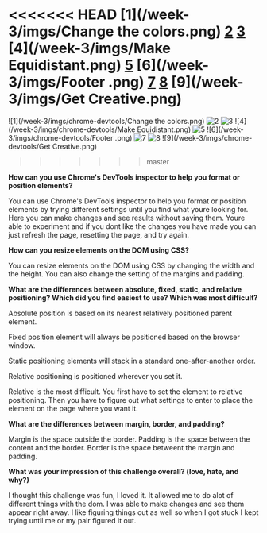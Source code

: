 <<<<<<< HEAD
[1](/week-3/imgs/Change the colors.png)
[2](/week-3/imgs/Column.png)
[3](/week-3/imgs/Row.png)
[4](/week-3/imgs/Make Equidistant.png)
[5](/week-3/imgs/Squares.png)
[6](/week-3/imgs/Footer .png)
[7](/week-3/imgs/Header.png)
[8](/week-3/imgs/Sidebar.png)
[9](/week-3/imgs/Get Creative.png)
=======
![1](/week-3/imgs/chrome-devtools/Change the colors.png)
![2](/week-3/imgs/chrome-devtools/Column.png)
![3](/week-3/imgs/chrome-devtools/Row.png)
![4](/week-3/imgs/chrome-devtools/Make Equidistant.png)
![5](/week-3/imgs/chrome-devtools/Squares.png)
![6](/week-3/imgs/chrome-devtools/Footer .png)
![7](/week-3/imgs/chrome-devtools/Header.png)
![8](/week-3/imgs/chrome-devtools/Sidebar.png)
![9](/week-3/imgs/chrome-devtools/Get Creative.png)
>>>>>>> master

**How can you use Chrome's DevTools inspector to help you format or position elements?**

You can use Chrome's DevTools inspector to help you format or position elements by trying different settings until you find what youre looking for. Here you can make changes and see results without saving them. Youre able to experiment and if you dont like the changes you have made you can just refresh the page, resetting the page, and try again.

**How can you resize elements on the DOM using CSS?**

You can resize elements on the DOM using CSS by changing the width and the height. You can also change the setting of the margins and padding.

**What are the differences between absolute, fixed, static, and relative positioning? Which did you find easiest to use? Which was most difficult?**

Absolute position is based on its nearest relatively positioned parent element.

Fixed position element will always be positioned based on the browser window.

Static positioning elements will stack in a standard one-after-another order.

Relative positioning is positioned wherever you set it.

Relative is the most difficult. You first have to set the element to relative positioning. Then you have to figure out what settings to enter to place the element on the page where you want it.

**What are the differences between margin, border, and padding?**

Margin is the space outside the border.
Padding is the space between the content and the border.
Border is the space betweent the margin and padding.

**What was your impression of this challenge overall? (love, hate, and why?)**

I thought this challenge was fun, I loved it. It allowed me to do alot of different things with the dom. I was able to make changes and see them appear right away. I like figuring things out as well so when I got stuck I kept trying until me or my pair figured it out.